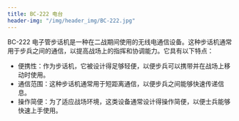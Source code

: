 ```yaml
---
title: BC-222 电台
header-img: "/img/header_img/BC-222.jpg"
---
```


BC-222 电子管步话机是一种在二战期间使用的无线电通信设备。这种步话机通常用于步兵之间的通信，以提高战场上的指挥和协调能力。它具有以下特点：

- 便携性：作为步话机，它被设计得足够轻便，以便步兵可以携带并在战场上移动时使用。
- 通信范围：这种步话机通常用于短距离通信，以便步兵之间能够快速传递信息。
- 操作简便：为了适应战场环境，这类设备通常设计得操作简便，以便士兵能够快速上手使用。

